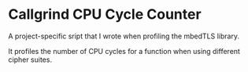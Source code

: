 # Callgrind CPU Cycle Counter

A project-specific sript that I wrote when profiling the mbedTLS library.

It profiles the number of CPU cycles for a function when using different cipher suites.
